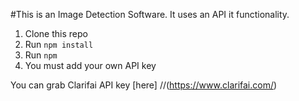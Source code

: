 #This is an Image Detection Software.
It uses an API it functionality.

1. Clone this repo
2. Run `npm install`
3. Run `npm `
4. You must add your own API key 

You can grab Clarifai API key [here] 
//(https://www.clarifai.com/)
